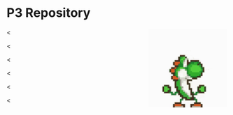 
# P3 Repository
<img src="source/yoshi2.gif" width="180" align = "right">

<

<

<

<

<

<


 
<!--
 <img src="source/tenor.gif" width="240" align="right"> 
 <img src="source/mario.gif" width="240" align="center"> 
 <img src="source/zero.gif" width="240" align="left"> 
 <img src="source/Salamon2.gif" width="240" align="center"> 
 <img src="source/mega.gif" width="240" align="right">
 <img src="source/heh.gif" width="240" align="left">
 -->
